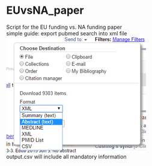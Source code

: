 # EUvsNA_paper
Script for the EU funding vs. NA funding paper<br />
simple guide: export pubmed search into xml file <br />
![alt tag](eu_vs_us_01.png)<br />
output.csv will include all mandatory information<br />
